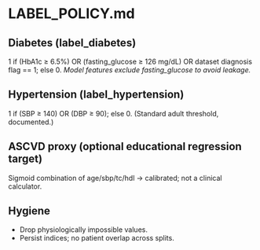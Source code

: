 # LABEL_POLICY.md

## Diabetes (label_diabetes)
1 if (HbA1c ≥ 6.5%) OR (fasting_glucose ≥ 126 mg/dL) OR dataset diagnosis flag == 1; else 0.
*Model features exclude fasting_glucose to avoid leakage.*

## Hypertension (label_hypertension)
1 if (SBP ≥ 140) OR (DBP ≥ 90); else 0. (Standard adult threshold, documented.)

## ASCVD proxy (optional educational regression target)
Sigmoid combination of age/sbp/tc/hdl → calibrated; not a clinical calculator.

## Hygiene
- Drop physiologically impossible values.
- Persist indices; no patient overlap across splits.